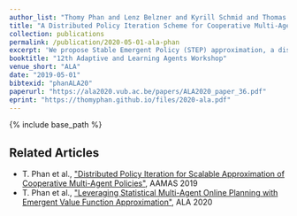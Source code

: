 ```yaml
---
author_list: "Thomy Phan and Lenz Belzner and Kyrill Schmid and Thomas Gabor and Fabian Ritz and Sebastian Feld and Claudia Linnhoff-Popien"
title: "A Distributed Policy Iteration Scheme for Cooperative Multi-Agent Policy Approximation"
collection: publications
permalink: /publication/2020-05-01-ala-phan
excerpt: 'We propose Stable Emergent Policy (STEP) approximation, a distributed policy iteration scheme to stably approximate decentralized policies for partially observable and cooperative multi-agent systems. STEP offers a novel training architecture, where function approximation is used to learn from action recommendations of a decentralized planning algorithm. Planning is enabled by exploiting a training simulator, which is assumed to be available during centralized learning, and further enhanced by reintegrating the learned policies. We experimentally evaluate STEP in two challenging and stochastic domains, and compare its performance with state-of-the-art multi-agent reinforcement learning algorithms.'
booktitle: "12th Adaptive and Learning Agents Workshop"
venue_short: "ALA"
date: "2019-05-01"
bibtexid: "phanALA20"
paperurl: "https://ala2020.vub.ac.be/papers/ALA2020_paper_36.pdf"
eprint: "https://thomyphan.github.io/files/2020-ala.pdf"
---
```


{% include base_path %}

## Related Articles
- T. Phan et al., ["Distributed Policy Iteration for Scalable Approximation of Cooperative Multi-Agent Policies"](https://thomyphan.github.io/publication/2019-05-01-aamas-phan), AAMAS 2019
- T. Phan et al., ["Leveraging Statistical Multi-Agent Online Planning with Emergent Value Function Approximation"](https://thomyphan.github.io/publication/2018-06-01-aamas-phan), ALA 2020
